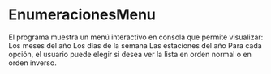 # EnumeracionesMenu
El programa muestra un menú interactivo en consola que permite visualizar:  Los meses del año Los días de la semana Las estaciones del año Para cada opción, el usuario puede elegir si desea ver la lista en orden normal o en orden inverso.
